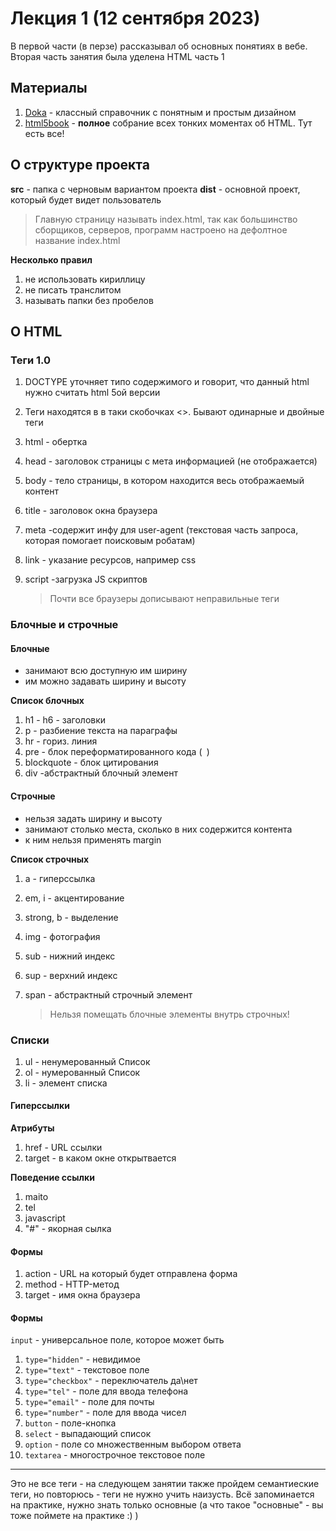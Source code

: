 # Лекция 1 (12 сентября 2023)

В первой части (в перзе) рассказывал об основных понятиях в вебе. Вторая часть занятия была уделена HTML часть 1

## Материалы

1. [Doka](https://doka.guide/html/) - классный справочник с понятным и простым дизайном
2. [html5book](https://html5book.ru/html-html5/) - **полное** собрание всех тонких моментах об HTML. Тут есть все!

## О структуре проекта

**src** - папка с черновым вариантом проекта
**dist** - основной проект, который будет видет пользователь

> Главную страницу называть index.html, так как большинство сборщиков, серверов, программ настроено на дефолтное название index.html

**Несколько правил**

1. не использовать кириллицу
2. не писать транслитом
3. называть папки без пробелов

## О HTML

### Теги 1.0

1. DOCTYPE уточняет типо содержимого и говорит, что данный html нужно считать html 5ой версии
2. Теги находятся в в таки скобочках <>. Бывают одинарные и двойные теги
3. html - обертка
4. head - заголовок страницы с мета информацией (не отображается)
5. body - тело страницы, в котором находится весь отображаемый контент
6. title - заголовок окна браузера
7. meta -содержит инфу для user-agent (текстовая часть запроса, которая помогает поисковым робатам)
8. link - указание ресурсов, например css
9. script -загрузка JS скриптов

   > Почти все браузеры дописывают неправильные теги

### Блочные и строчные

#### Блочные

- занимают всю доступную им ширину
- им можно задавать ширину и высоту

**Список блочных**

1. h1 - h6 - заголовки
2. р - разбиение текста на параграфы
3. hr - гориз. линия
4. pre - блок переформатированного кода (<code> </code>)
5. blockquote - блок цитирования
6. div -абстрактный блочный элемент

#### Строчные

- нельзя задать ширину и высоту
- занимают столько места, сколько в них содержится контента
- к ним нельзя применять margin

**Список cтрочных**

1. a - гиперссылка
2. em, i - акцентирование
3. strong, b - выделение
4. img - фотография
5. sub - нижний индекс
6. sup - верхний индекс
7. span - абстрактный строчный элемент

   > Нельзя помещать блочные элементы внутрь строчных!

### Списки

1. ul - ненумерованный Список
2. ol - нумерованный Список
3. li - элемент списка

#### Гиперссылки

**Атрибуты**

1. href - URL ссылки
2. target - в каком окне открытвается

**Поведение ссылки**

1. maito
2. tel
3. javascript
4. "#" - якорная сылка

#### Формы

1. action - URL на который будет отправлена форма
2. method - HTTP-метод
3. target - имя окна браузера

#### Формы

<code>input</code> - универсальное поле, которое может быть

1. `type="hidden"` - невидимое
2. `type="text"` - текстовое поле
3. `type="checkbox"` - переключатель да\нет
4. `type="tel"` - поле для ввода телефона
5. `type="email"` - поле для почты
6. `type="number"` - поле для ввода чисел
7. `button` - поле-кнопка
8. `select` - выпадающий список
9. `option` - поле со множественным выбором ответа
10. `textarea` - многострочное текстовое поле

---

Это не все теги - на следующем занятии также пройдем семантиеские теги, но повторюсь - теги не нужно учить наизусть. Всё запоминается на практике, нужно знать только основные (а что такое "основные" - вы тоже поймете на практике :) )
